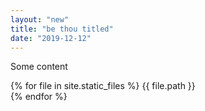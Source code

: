 ```yaml
---
layout: "new"
title: "be thou titled"
date: "2019-12-12"
---
```

Some content

{% for file in site.static_files %}
{{ file.path }} <br>
{% endfor %}
